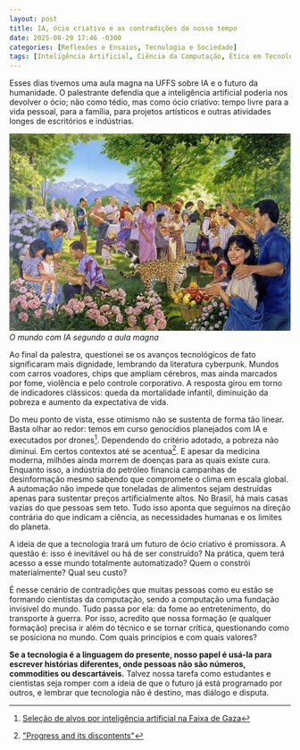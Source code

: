 ```yaml
---
layout: post
title: IA, ócio criativo e as contradições do nosso tempo
date: 2025-08-29 17:46 -0300
categories: [Reflexões e Ensaios, Tecnologia e Sociedade]
tags: [Inteligência Artificial, Ciência da Computação, Ética em Tecnologia, Cyberpunk, Responsabilidade Social, Sustentabilidade]
---
```


Esses dias tivemos uma aula magna na UFFS sobre IA e o futuro da humanidade. O palestrante defendia que a inteligência artificial poderia nos devolver o ócio; não como tédio, mas como ócio criativo: tempo livre para a vida pessoal, para a família, para projetos artísticos e outras atividades longes de escritórios e indústrias.

![Desktop View](/assets/img/perfect-world.jpg)
_O mundo com IA segundo a aula magna_

Ao final da palestra, questionei se os avanços tecnológicos de fato significaram mais dignidade, lembrando da literatura cyberpunk. Mundos com carros voadores, chips que ampliam cérebros, mas ainda marcados por fome, violência e pelo controle corporativo. A resposta girou em torno de indicadores clássicos: queda da mortalidade infantil, diminuição da pobreza e aumento da expectativa de vida.

Do meu ponto de vista, esse otimismo não se sustenta de forma tão linear. Basta olhar ao redor: temos em curso genocídios planejados com IA e executados por drones[^gaza-IA]. Dependendo do critério adotado, a pobreza não diminui. Em certos contextos até se acentua[^poverty-evaluation]. E apesar da medicina moderna, milhões ainda morrem de doenças para as quais existe cura. Enquanto isso, a indústria do petróleo financia campanhas de desinformação mesmo sabendo que compromete o clima em escala global. A automação não impede que toneladas de alimentos sejam destruídas apenas para sustentar preços artificialmente altos. No Brasil, há mais casas vazias do que pessoas sem teto. Tudo isso aponta que seguimos na direção contrária do que indicam a ciência, as necessidades humanas e os limites do planeta.

A ideia de que a tecnologia trará um futuro de ócio criativo é promissora. A questão é: isso é inevitável ou há de ser construído? Na prática, quem terá acesso a esse mundo totalmente automatizado? Quem o constrói materialmente? Qual seu custo?

É nesse cenário de contradições que muitas pessoas como eu estão se formando cientistas da computação, sendo a computação uma fundação invisível do mundo. Tudo passa por ela: da fome ao entretenimento, do transporte à guerra. Por isso, acredito que nossa formação (e qualquer formação) precisa ir além do técnico e se tornar crítica, questionando como se posiciona no mundo. Com quais princípios e com quais valores?

**Se a tecnologia é a linguagem do presente, nosso papel é usá-la para escrever histórias diferentes, onde pessoas não são números, commodities ou descartáveis.** Talvez nossa tarefa como estudantes e cientistas seja romper com a ideia de que o futuro já está programado por outros, e lembrar que tecnologia não é destino, mas diálogo e disputa.

[^poverty-evaluation]: ["Progress and its discontents"](https://newint.org/features/2019/07/01/long-read-progress-and-its-discontents#behind-the-numbers)
[^gaza-IA]: [Seleção de alvos por inteligência artificial na Faixa de Gaza](https://en.wikipedia.org/wiki/AI-assisted_targeting_in_the_Gaza_Strip)
